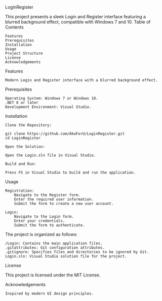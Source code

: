 LoginRegister

This project presents a sleek Login and Register interface featuring a blurred background effect, compatible with Windows 7 and 10.
Table of Contents

    Features
    Prerequisites
    Installation
    Usage
    Project Structure
    License
    Acknowledgements

Features

    Modern Login and Register interface with a blurred background effect.

Prerequisites

    Operating System: Windows 7 or Windows 10.
    .NET 8 or later 
    Development Environment: Visual Studio.

Installation

    Clone the Repository:

    git clone https://github.com/AkoForU/LoginRegister.git
    cd LoginRegister

    Open the Solution:

    Open the Login.sln file in Visual Studio.

    Build and Run:

    Press F5 in Visual Studio to build and run the application.

Usage

    Registration:
        Navigate to the Register form.
        Enter the required user information.
        Submit the form to create a new user account.

    Login:
        Navigate to the Login form.
        Enter your credentials.
        Submit the form to authenticate.

The project is organized as follows:

    /Login: Contains the main application files.
    .gitattributes: Git configuration attributes.
    .gitignore: Specifies files and directories to be ignored by Git.
    Login.sln: Visual Studio solution file for the project.

License

This project is licensed under the MIT License.

Acknowledgements

    Inspired by modern UI design principles.
